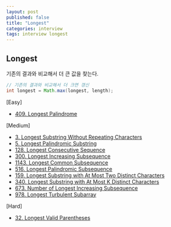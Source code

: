 ```yaml
---
layout: post
published: false
title: "Longest"
categories: interview
tags: interview longest
---
```


## Longest

기존의 결과와 비교해서 더 큰 값을 찾는다.
```java
// 기존의 결과와 비교해서 더 크면 갱신
int longest = Math.max(longest, length);
```

[Easy]
- [409. Longest Palindrome](https://leetcode.com/problems/longest-palindrome/)

[Medium]
- [3. Longest Substring Without Repeating Characters](https://leetcode.com/problems/longest-substring-without-repeating-characters/)
- [5. Longest Palindromic Substring](https://leetcode.com/problems/longest-palindromic-substring/)
- [128. Longest Consecutive Sequence](https://leetcode.com/problems/longest-consecutive-sequence/)
- [300. Longest Increasing Subsequence](https://leetcode.com/problems/longest-increasing-subsequence/)
- [1143. Longest Common Subsequence](https://leetcode.com/problems/longest-common-subsequence/)
- [516. Longest Palindromic Subsequence](https://leetcode.com/problems/longest-palindromic-subsequence/)
- [159. Longest Substring with At Most Two Distinct Characters](https://leetcode.com/problems/longest-substring-with-at-most-two-distinct-characters/)
- [340. Longest Substring with At Most K Distinct Characters](https://leetcode.com/problems/longest-substring-with-at-most-k-distinct-characters/)
- [673. Number of Longest Increasing Subsequence](https://leetcode.com/problems/number-of-longest-increasing-subsequence/)
- [978. Longest Turbulent Subarray](https://leetcode.com/problems/longest-turbulent-subarray/)

[Hard]
- [32. Longest Valid Parentheses](https://leetcode.com/problems/longest-valid-parentheses/)